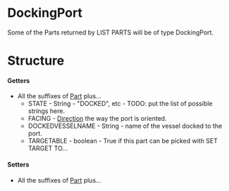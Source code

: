 # DockingPort

Some of the Parts returned by  LIST PARTS will be of type DockingPort.

Structure
=========

#### Getters

* All the suffixes of [Part](../part/index.html) plus...
  * STATE - String - "DOCKED", etc - TODO: put the list of possible strings here.
  * FACING - [Direction](../direction/index.html) the way the port is oriented.
  * DOCKEDVESSELNAME - String - name of the vessel docked to the port.
  * TARGETABLE - boolean - True if this part can be picked with SET TARGET TO...

#### Setters
* All the suffixes of [Part](../part/index.html) plus...

